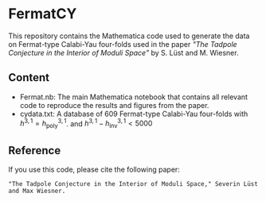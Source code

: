 # FermatCY

This repository contains the Mathematica code used to generate the data on Fermat-type Calabi-Yau four-folds used in the paper <i>"The Tadpole Conjecture in the Interior of Moduli Space"</i> by S. Lüst and M. Wiesner.

## Content

- Fermat.nb: The main Mathematica notebook that contains all relevant code to reproduce the results and figures from the paper.
- cydata.txt: A database of 609 Fermat-type Calabi-Yau four-folds with $h^{3,1}=h^{3,1}_\text{poly}$. 
and $h^{3,1} - h^{3,1}_\text{inv} < 5000$

## Reference
If you use this code, please cite the following paper:
```
"The Tadpole Conjecture in the Interior of Moduli Space," Severin Lüst and Max Wiesner.
``` 
